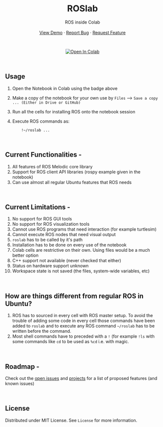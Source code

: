 <p align="center">
  <h1 align="center">ROSlab</h3>

  <p align="center">
    ROS inside Colab
    <br />
    <br />
    <a href="https://github.com/pulkitvyas08/ROSlab">View Demo</a>
    ·
    <a href="https://github.com/pulkitvyas08/ROSlab/issues">Report Bug</a>
    ·
    <a href="https://github.com/pulkitvyas08/ROSlab/issues">Request Feature</a>
  </p>
</p>

</br>
<p align="center">
    <a href="https://colab.research.google.com/github/pulkitvyas08/ROSlab/blob/main/ROSlab.ipynb"><img src="https://colab.research.google.com/assets/colab-badge.svg" alt="Open In Colab"></a>
<p>

&nbsp;

## Usage

1. Open the Notebook in Colab using the badge above
2. Make a copy of the notebook for your own use by `Files` --> `Save a copy ... (Either in Drive or GitHub)`
3. Run all the cells for installing ROS onto the notebook session
4. Execute ROS commands as:

    ```colab
        !~/roslab ...
    ```

&nbsp;

## Current Functionalities -

1. All features of ROS Melodic core library
2. Support for ROS client API libraries (rospy example given in the notebook)
3. Can use almost all regular Ubuntu features that ROS needs

&nbsp;

## Current Limitations -

1. No support for ROS GUI tools
2. No support for ROS visualization tools
3. Cannot use ROS programs that need interaction (for example turtlesim)
4. Cannot execute ROS nodes that need visual output
5. `roslab` has to be called by it's path
6. Installation has to be done on every use of the notebook
7. Colab cells are restrictive on their own. Using files would be a much better option
8. C++ support not available (never checked that either)
9. Status on hardware support unknown
10. Workspace state is not saved (the files, system-wide variables, etc)

&nbsp;

## How are things different from regular ROS in Ubuntu?

1. ROS has to sourced in every cell with ROS master setup. To avoid the trouble of adding some code in every cell those commands have been added to `roslab` and to execute any ROS command `~/roslab` has to be written before the command.
2. Most shell commands have to preceded with a `!` (for example `!ls` with some commands like `cd` to be used as `%cd` i.e. with magic.

&nbsp;

## Roadmap -

Check out the [open issues] and [projects] for a list of proposed features (and known issues)

&nbsp;

## License

Distributed under MIT License. See `License` for more information.

[open issues]: https://github.com/pulkitvyas08/ROSlab/issues
[projects]: https://github.com/pulkitvyas08/ROSlab/projects
